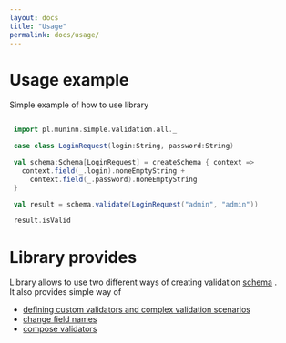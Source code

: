 ```yaml
---
layout: docs
title: "Usage"
permalink: docs/usage/
---
```

# Usage example

Simple example of how to use library

```scala mdoc

 import pl.muninn.simple.validation.all._

 case class LoginRequest(login:String, password:String)

 val schema:Schema[LoginRequest] = createSchema { context =>
   context.field(_.login).noneEmptyString +
     context.field(_.password).noneEmptyString
 }

 val result = schema.validate(LoginRequest("admin", "admin"))

 result.isValid

```

# Library provides

Library allows to use two different ways of creating validation [schema](schema/) .  
It also provides simple way of
* [defining custom validators and complex validation scenarios](custom/)
* [change field names](field-names/)
* [compose validators](compose-validators/)
